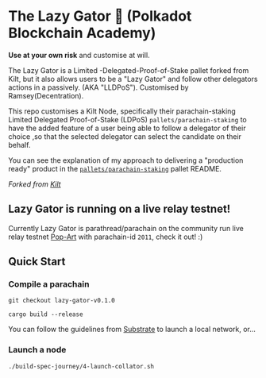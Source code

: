 # The Lazy Gator 🐊 (Polkadot Blockchain Academy)

**Use at your own risk** and customise at will. 

The Lazy Gator is a Limited -Delegated-Proof-of-Stake pallet forked from Kilt, but it also allows users to be a "Lazy Gator" and follow other delegators actions in a passively. (AKA "LLDPoS"). Customised by Ramsey(Decentration).


This repo customises a Kilt Node, specifically their parachain-staking Limited Delegated Proof-of-Stake (LDPoS) `pallets/parachain-staking` to have the added feature of a user being able to follow a delegator of their choice ,so that the selected delegator can select the candidate on their behalf. 

You can see the explanation of my approach to delivering a "production ready" product in the [`pallets/parachain-staking`](./pallets/parachain-staking/README.md) pallet README.

_Forked from [Kilt](https://github.com/KILTprotocol/kilt-node/)_

## Lazy Gator is running on a live relay testnet!

Currently Lazy Gator is parathread/parachain on the community run live relay testnet [Pop-Art](https://apps.decentration.org/?rpc=wss%3A%2F%2Fpopart1.jelliedowl.com#/parachains) with parachain-id `2011`, check it out! :) 


## Quick Start

### Compile a parachain

`git checkout lazy-gator-v0.1.0`

`cargo build --release`

You can follow the guidelines from [Substrate](https://docs.substrate.io/tutorials/connect-other-chains/local-relay/) to launch a local network, or...

### Launch a node 

`./build-spec-journey/4-launch-collator.sh`


